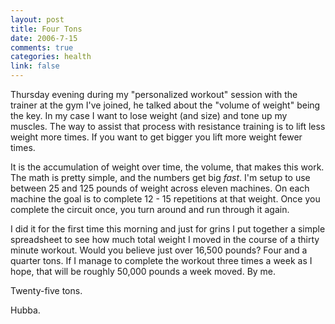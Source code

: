 ```yaml
--- 
layout: post
title: Four Tons
date: 2006-7-15
comments: true
categories: health
link: false
---
```

Thursday evening during my "personalized workout" session with the trainer at the  gym I've joined, he talked about the "volume of weight" being the key. In my case I want to lose weight (and size) and tone up my muscles. The way to assist that process with resistance training is to lift less weight more times. If you want to get bigger you lift more weight fewer times.

It is the accumulation of weight over time, the volume, that makes this work. The math is pretty simple, and the numbers get big <em>fast</em>. I'm setup to use between 25 and 125 pounds of weight across eleven machines. On each machine the goal is to complete 12 - 15 repetitions at that weight. Once you complete the circuit once, you turn around and run through it again.

I did it for the first time this morning and just for grins I put together a simple spreadsheet to see how much total weight I moved in the course of a thirty minute workout. Would you believe just over 16,500 pounds? Four and a quarter tons. If I manage to complete the workout three times a week as I hope, that will be roughly 50,000 pounds a week moved. By me.

Twenty-five tons.

Hubba.

